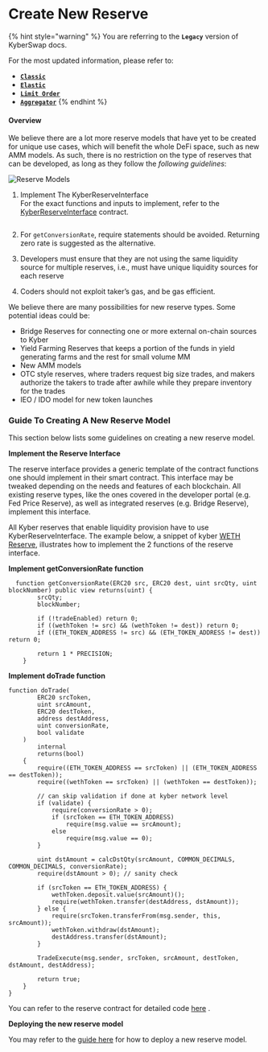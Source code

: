# Create New Reserve

{% hint style="warning" %}
You are referring to the **`Legacy`** version of KyberSwap docs.

For the most updated information, please refer to:

* [**`Classic`**](../../../../liquidity-solutions/kyberswap-classic/)
* [**`Elastic`**](../../../../liquidity-solutions/kyberswap-elastic/)
* [**`Limit Order`**](../../../../kyberswap-solutions/limit-order/)
* [**`Aggregator`**](../../../../kyberswap-solutions/kyberswap-aggregator/)
{% endhint %}

#### Overview[​](https://docs.kyberswap.com/Legacy/reserves/getting-started/create-new-reserve#overview) <a href="#overview" id="overview"></a>

We believe there are a lot more reserve models that have yet to be created for unique use cases, which will benefit the whole DeFi space, such as new AMM models. As such, there is no restriction on the type of reserves that can be developed, as long as they follow the _following guidelines_:

![Reserve Models](https://docs.kyberswap.com/assets/images/reservemodels-ffba91dc90153720e0c0e2d689a42844.png)

1.  Implement The KyberReserveInterface  \
    For the exact functions and inputs to implement, refer to the [KyberReserveInterface](https://docs.kyberswap.com/Legacy/reserves/getting-started/api\_abi-ikyberreserve.md) contract.

    <figure><img src="https://docs.kyberswap.com/assets/images/reserveinterface-506494754a05ec844b03c92900f63552.png" alt=""><figcaption></figcaption></figure>
2. For `getConversionRate`, require statements should be avoided. Returning zero rate is suggested as the alternative.
3. Developers must ensure that they are not using the same liquidity source for multiple reserves, i.e., must have unique liquidity sources for each reserve
4. Coders should not exploit taker’s gas, and be gas efficient.

We believe there are many possibilities for new reserve types. Some potential ideas could be:

* Bridge Reserves for connecting one or more external on-chain sources to Kyber
* Yield Farming Reserves that keeps a portion of the funds in yield generating farms and the rest for small volume MM
* New AMM models
* OTC style reserves, where traders request big size trades, and makers authorize the takers to trade after awhile while they prepare inventory for the trades
* IEO / IDO model for new token launches

### Guide To Creating A New Reserve Model[​](https://docs.kyberswap.com/Legacy/reserves/getting-started/create-new-reserve#guide-to-creating-a-new-reserve-model) <a href="#guide-to-creating-a-new-reserve-model" id="guide-to-creating-a-new-reserve-model"></a>

This section below lists some guidelines on creating a new reserve model.

**Implement the Reserve Interface**

The reserve interface provides a generic template of the contract functions one should implement in their smart contract. This interface may be tweaked depending on the needs and features of each blockchain. All existing reserve types, like the ones covered in the developer portal (e.g. Fed Price Reserve), as well as integrated reserves (e.g. Bridge Reserve), implement this interface.

All Kyber reserves that enable liquidity provision have to use KyberReserveInterface. The example below, a snippet of kyber [WETH Reserve](https://github.com/KyberNetwork/kyber\_reserves\_sc/blob/master/contracts/sol4/weth/KyberWethReserve.sol), illustrates how to implement the 2 functions of the reserve interface.

**Implement getConversionRate function**

```solidity
  function getConversionRate(ERC20 src, ERC20 dest, uint srcQty, uint blockNumber) public view returns(uint) {
        srcQty;
        blockNumber;

        if (!tradeEnabled) return 0;
        if ((wethToken != src) && (wethToken != dest)) return 0;
        if ((ETH_TOKEN_ADDRESS != src) && (ETH_TOKEN_ADDRESS != dest)) return 0;

        return 1 * PRECISION;
    }
```

**Implement doTrade function**

```solidity
function doTrade(
        ERC20 srcToken,
        uint srcAmount,
        ERC20 destToken,
        address destAddress,
        uint conversionRate,
        bool validate
    )
        internal
        returns(bool)
    {
        require((ETH_TOKEN_ADDRESS == srcToken) || (ETH_TOKEN_ADDRESS == destToken));
        require((wethToken == srcToken) || (wethToken == destToken));

        // can skip validation if done at kyber network level
        if (validate) {
            require(conversionRate > 0);
            if (srcToken == ETH_TOKEN_ADDRESS)
                require(msg.value == srcAmount);
            else
                require(msg.value == 0);
        }

        uint dstAmount = calcDstQty(srcAmount, COMMON_DECIMALS, COMMON_DECIMALS, conversionRate);
        require(dstAmount > 0); // sanity check

        if (srcToken == ETH_TOKEN_ADDRESS) {
            wethToken.deposit.value(srcAmount)();
            require(wethToken.transfer(destAddress, dstAmount));
        } else {
            require(srcToken.transferFrom(msg.sender, this, srcAmount));
            wethToken.withdraw(dstAmount);
            destAddress.transfer(dstAmount);
        }

        TradeExecute(msg.sender, srcToken, srcAmount, destToken, dstAmount, destAddress);

        return true;
    }
}
```

You can refer to the reserve contract for detailed code [here](https://github.com/KyberNetwork/kyber\_reserves\_sc/blob/master/contracts/sol4/weth/KyberWethReserve.sol) .

**Deploying the new reserve model**

You may refer to the [guide here](https://docs.kyberswap.com/Legacy/reserves/getting-started/reserves-requirements.md) for how to deploy a new reserve model.
